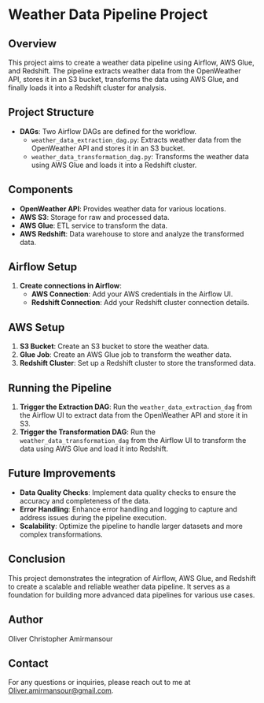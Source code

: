 # Weather Data Pipeline Project

## Overview

This project aims to create a weather data pipeline using Airflow, AWS Glue, and Redshift. The pipeline extracts weather data from the OpenWeather API, stores it in an S3 bucket, transforms the data using AWS Glue, and finally loads it into a Redshift cluster for analysis.

## Project Structure

- **DAGs**: Two Airflow DAGs are defined for the workflow.
  - `weather_data_extraction_dag.py`: Extracts weather data from the OpenWeather API and stores it in an S3 bucket.
  - `weather_data_transformation_dag.py`: Transforms the weather data using AWS Glue and loads it into a Redshift cluster.

## Components

- **OpenWeather API**: Provides weather data for various locations.
- **AWS S3**: Storage for raw and processed data.
- **AWS Glue**: ETL service to transform the data.
- **AWS Redshift**: Data warehouse to store and analyze the transformed data.

## Airflow Setup

1. **Create connections in Airflow**:
   - **AWS Connection**: Add your AWS credentials in the Airflow UI.
   - **Redshift Connection**: Add your Redshift cluster connection details.

## AWS Setup

1. **S3 Bucket**: Create an S3 bucket to store the weather data.
2. **Glue Job**: Create an AWS Glue job to transform the weather data.
3. **Redshift Cluster**: Set up a Redshift cluster to store the transformed data.

## Running the Pipeline

1. **Trigger the Extraction DAG**: Run the `weather_data_extraction_dag` from the Airflow UI to extract data from the OpenWeather API and store it in S3.
2. **Trigger the Transformation DAG**: Run the `weather_data_transformation_dag` from the Airflow UI to transform the data using AWS Glue and load it into Redshift.

## Future Improvements

- **Data Quality Checks**: Implement data quality checks to ensure the accuracy and completeness of the data.
- **Error Handling**: Enhance error handling and logging to capture and address issues during the pipeline execution.
- **Scalability**: Optimize the pipeline to handle larger datasets and more complex transformations.

## Conclusion

This project demonstrates the integration of Airflow, AWS Glue, and Redshift to create a scalable and reliable weather data pipeline. It serves as a foundation for building more advanced data pipelines for various use cases.

## Author

Oliver Christopher Amirmansour

## Contact

For any questions or inquiries, please reach out to me at [Oliver.amirmansour@gmail.com](mailto:Oliver.amirmansour@gmail.com).
